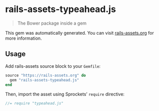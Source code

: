 # rails-assets-typeahead.js

> The Bower package inside a gem

This gem was automatically generated. You can visit [rails-assets.org](https://rails-assets.org) for more information.

## Usage

Add rails-assets source block to your `Gemfile`:

```ruby
source "https://rails-assets.org" do
  gem "rails-assets-typeahead.js"
end

```

Then, import the asset using Sprockets’ `require` directive:

```js
//= require "typeahead.js"
```
